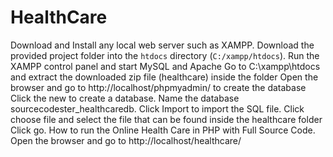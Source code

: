 # HealthCare
Download and Install any local web server such as XAMPP.
Download the provided project folder into the `htdocs` directory (`C:/xampp/htdocs`). 
Run the XAMPP control panel and start MySQL and Apache
Go to C:\xampp\htdocs and extract the downloaded zip file (healthcare) inside the folder
Open the browser and go to http://localhost/phpmyadmin/ to create the database
Click the new to create a database.
Name the database sourcecodester_healthcaredb.
Click Import to import the SQL file. Click choose file and select the file that can be found inside the healthcare folder
Click go.
How to run the Online Health Care in PHP with Full Source Code.
Open the browser and go to http://localhost/healthcare/


